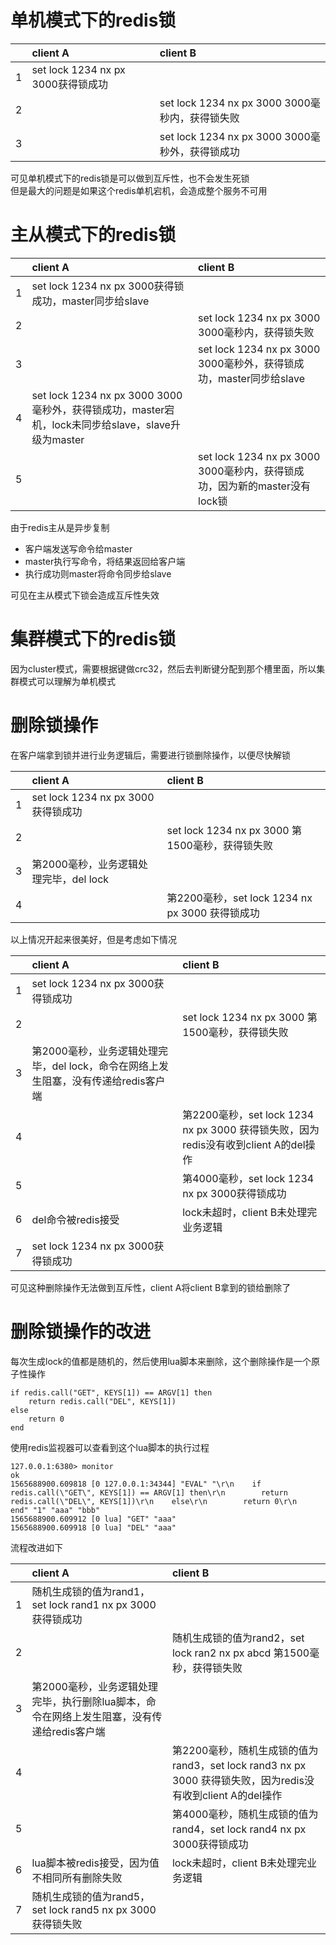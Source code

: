 # 单机模式下的redis锁
||client A|client B|
|:---|:---|:---|
|1|set lock 1234 nx px 3000获得锁成功||
|2||set lock 1234 nx px 3000 3000毫秒内，获得锁失败|
|3||set lock 1234 nx px 3000 3000毫秒外，获得锁成功|
  
可见单机模式下的redis锁是可以做到互斥性，也不会发生死锁  
但是最大的问题是如果这个redis单机宕机，会造成整个服务不可用
# 主从模式下的redis锁
||client A|client B|
|:---|:---|:---|
|1|set lock 1234 nx px 3000获得锁成功，master同步给slave||
|2||set lock 1234 nx px 3000 3000毫秒内，获得锁失败|
|3||set lock 1234 nx px 3000 3000毫秒外，获得锁成功，master同步给slave|
|4|set lock 1234 nx px 3000 3000毫秒外，获得锁成功，master宕机，lock未同步给slave，slave升级为master||
|5||set lock 1234 nx px 3000 3000毫秒内，获得锁成功，因为新的master没有lock锁|
  
由于redis主从是异步复制  
- 客户端发送写命令给master
- master执行写命令，将结果返回给客户端
- 执行成功则master将命令同步给slave
  
可见在主从模式下锁会造成互斥性失效

# 集群模式下的redis锁
因为cluster模式，需要根据键做crc32，然后去判断键分配到那个槽里面，所以集群模式可以理解为单机模式

# 删除锁操作
在客户端拿到锁并进行业务逻辑后，需要进行锁删除操作，以便尽快解锁
  
||client A|client B|
|:---|:---|:---|
|1|set lock 1234 nx px 3000获得锁成功||
|2||set lock 1234 nx px 3000 第1500毫秒，获得锁失败|
|3|第2000毫秒，业务逻辑处理完毕，del lock||
|4||第2200毫秒，set lock 1234 nx px 3000 获得锁成功|
  
以上情况开起来很美好，但是考虑如下情况  
  
||client A|client B|
|:---|:---|:---|
|1|set lock 1234 nx px 3000获得锁成功||
|2||set lock 1234 nx px 3000 第1500毫秒，获得锁失败|
|3|第2000毫秒，业务逻辑处理完毕，del lock，命令在网络上发生阻塞，没有传递给redis客户端||
|4||第2200毫秒，set lock 1234 nx px 3000 获得锁失败，因为redis没有收到client A的del操作|
|5||第4000毫秒，set lock 1234 nx px 3000获得锁成功|
|6|del命令被redis接受|lock未超时，client B未处理完业务逻辑|
|7|set lock 1234 nx px 3000获得锁成功||
  
可见这种删除操作无法做到互斥性，client A将client B拿到的锁给删除了
# 删除锁操作的改进
每次生成lock的值都是随机的，然后使用lua脚本来删除，这个删除操作是一个原子性操作
```
if redis.call("GET", KEYS[1]) == ARGV[1] then
    return redis.call("DEL", KEYS[1])
else
    return 0
end
```
使用redis监视器可以查看到这个lua脚本的执行过程
```
127.0.0.1:6380> monitor
ok
1565688900.609818 [0 127.0.0.1:34344] "EVAL" "\r\n    if redis.call(\"GET\", KEYS[1]) == ARGV[1] then\r\n        return redis.call(\"DEL\", KEYS[1])\r\n    else\r\n        return 0\r\n    end" "1" "aaa" "bbb"
1565688900.609912 [0 lua] "GET" "aaa"
1565688900.609918 [0 lua] "DEL" "aaa"
```
流程改进如下  
  
||client A|client B|
|:---|:---|:---|
|1|随机生成锁的值为rand1，set lock rand1 nx px 3000获得锁成功||
|2||随机生成锁的值为rand2，set lock ran2 nx px abcd 第1500毫秒，获得锁失败|
|3|第2000毫秒，业务逻辑处理完毕，执行删除lua脚本，命令在网络上发生阻塞，没有传递给redis客户端||
|4||第2200毫秒，随机生成锁的值为rand3，set lock rand3 nx px 3000 获得锁失败，因为redis没有收到client A的del操作|
|5||第4000毫秒，随机生成锁的值为rand4，set lock rand4 nx px 3000获得锁成功|
|6|lua脚本被redis接受，因为值不相同所有删除失败|lock未超时，client B未处理完业务逻辑|
|7|随机生成锁的值为rand5，set lock rand5 nx px 3000获得锁失败||
